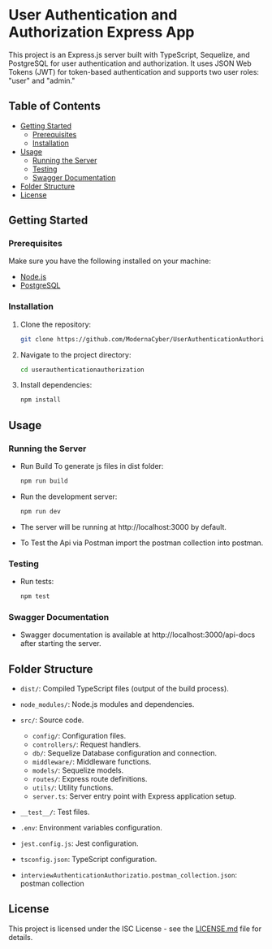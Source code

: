 
# User Authentication and Authorization Express App

This project is an Express.js server built with TypeScript, Sequelize, and PostgreSQL for user authentication and authorization. It uses JSON Web Tokens (JWT) for token-based authentication and supports two user roles: "user" and "admin."

## Table of Contents

- [Getting Started](#getting-started)
  - [Prerequisites](#prerequisites)
  - [Installation](#installation)
- [Usage](#usage)
  - [Running the Server](#running-the-server)
  - [Testing](#testing)
  - [Swagger Documentation](#swagger-documentation)
- [Folder Structure](#folder-structure)
- [License](#license)

## Getting Started

### Prerequisites

Make sure you have the following installed on your machine:

- [Node.js](https://nodejs.org/)
- [PostgreSQL](https://www.postgresql.org/)

### Installation

1. Clone the repository:

   ```bash
   git clone https://github.com/ModernaCyber/UserAuthenticationAuthorization.git
   ```

2. Navigate to the project directory:

   ```bash
   cd userauthenticationauthorization
   ```

3. Install dependencies:

   ```bash
   npm install
   ```

## Usage

### Running the Server

- Run Build To generate js files in dist folder:

  ```bash
  npm run build
  ```

- Run the development server:

  ```bash
  npm run dev
  ```

- The server will be running at http://localhost:3000 by default.

- To Test the Api via Postman import the postman collection into postman.

### Testing

- Run tests:

  ```bash
  npm test
  ```

### Swagger Documentation

- Swagger documentation is available at http://localhost:3000/api-docs after starting the server.

## Folder Structure

- `dist/`: Compiled TypeScript files (output of the build process).
- `node_modules/`: Node.js modules and dependencies.
- `src/`: Source code.

  - `config/`: Configuration files.
  - `controllers/`: Request handlers.
  - `db/`: Sequelize Database configuration and connection.
  - `middleware/`: Middleware functions.
  - `models/`: Sequelize models.
  - `routes/`: Express route definitions.
  - `utils/`: Utility functions.
  - `server.ts`: Server entry point with Express application setup.
- `__test__/`: Test files.
- `.env`: Environment variables configuration.
- `jest.config.js`: Jest configuration.
- `tsconfig.json`: TypeScript configuration.
- `interviewAuthenticationAuthorizatio.postman_collection.json`: postman collection

## License

This project is licensed under the ISC License - see the [LICENSE.md](LICENSE.md) file for details.
